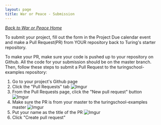 ```yaml
---
layout: page
title: War or Peace - Submission
---
```


_[Back to War or Peace Home](./index)_

To submit your project, fill out the form in the Project Due calendar event and make a Pull Request(PR) from YOUR repository back to Turing's starter repository.

To make your PR, make sure your code is pushed up to your repository on Github. All the code for your submission should be on the master branch. Then, follow these steps to submit a Pull Request to the turingschool-examples repository:

1. Go to your project's Github page
1. Click the "Pull Requests" tab ![Imgur](https://i.imgur.com/cQrcknU.png)
1. From the Pull Requests page, click the "New pull request" button ![Imgur](https://i.imgur.com/RgrzM5t.png)
1. Make sure the PR is from your master to the turingschool-examples master ![Imgur](https://i.imgur.com/ieLgjQv.png)
1. Put your name as the title of the PR ![Imgur](https://i.imgur.com/bQlPmj8.png)
1. Click "Create pull request"
